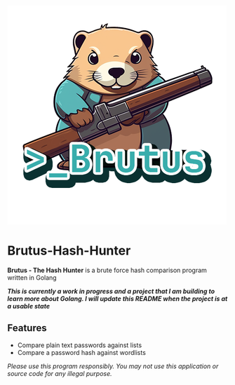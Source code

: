 ![Brutus](Brutus-500px.png)
# Brutus-Hash-Hunter
**Brutus - The Hash Hunter** is a brute force hash comparison program written in Golang

***This is currently a work in progress and a project that I am building to learn more about Golang. I will update this README when the project is at a usable state***

## Features

- Compare plain text passwords against lists
- Compare a password hash against wordlists

*Please use this program responsibly. You may not use this application or source code for any illegal purpose.*

